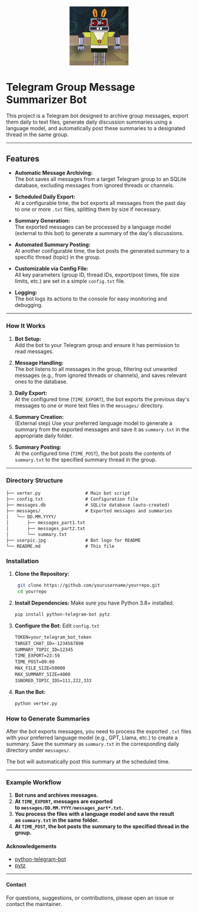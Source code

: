 <p align="center">
  <img src="userpic.jpg" alt="Bot Logo" width="160"/>
</p>

# Telegram Group Message Summarizer Bot

This project is a Telegram bot designed to archive group messages, export them daily to text files, generate daily discussion summaries using a language model, and automatically post these summaries to a designated thread in the same group.

---

## Features

- **Automatic Message Archiving:**  
  The bot saves all messages from a target Telegram group to an SQLite database, excluding messages from ignored threads or channels.

- **Scheduled Daily Export:**  
  At a configurable time, the bot exports all messages from the past day to one or more `.txt` files, splitting them by size if necessary.

- **Summary Generation:**  
  The exported messages can be processed by a language model (external to this bot) to generate a summary of the day's discussions.

- **Automated Summary Posting:**  
  At another configurable time, the bot posts the generated summary to a specific thread (topic) in the group.

- **Customizable via Config File:**  
  All key parameters (group ID, thread IDs, export/post times, file size limits, etc.) are set in a simple `config.txt` file.

- **Logging:**  
  The bot logs its actions to the console for easy monitoring and debugging.

---

### How It Works

1. **Bot Setup:**  
   Add the bot to your Telegram group and ensure it has permission to read messages.

2. **Message Handling:**  
   The bot listens to all messages in the group, filtering out unwanted messages (e.g., from ignored threads or channels), and saves relevant ones to the database.

3. **Daily Export:**  
   At the configured time (`TIME_EXPORT`), the bot exports the previous day's messages to one or more text files in the `messages/` directory.

4. **Summary Creation:**  
   (External step) Use your preferred language model to generate a summary from the exported messages and save it as `summary.txt` in the appropriate daily folder.

5. **Summary Posting:**  
   At the configured time (`TIME_POST`), the bot posts the contents of `summary.txt` to the specified summary thread in the group.

---
### Directory Structure
```
├── verter.py                 # Main bot script
├── config.txt                # Configuration file
├── messages.db               # SQLite database (auto-created)
├── messages/                 # Exported messages and summaries
│   └── DD.MM.YYYY/          
│       ├── messages_part1.txt
│       ├── messages_part2.txt
│       └── summary.txt 
├── userpic.jpg               # Bot logo for README
└── README.md                 # This file
```

### Installation

1. **Clone the Repository:**
   ```bash
	git clone https://github.com/yourusername/yourrepo.git
	cd yourrepo
	```
2. **Install Dependencies:** Make sure you have Python 3.8+ installed.
	```bash
	pip install python-telegram-bot pytz
	```
3. **Configure the Bot:** Edit `config.txt`
    ```txt
    TOKEN=your_telegram_bot_token
    TARGET_CHAT_ID=-1234567890
    SUMMARY_TOPIC_ID=12345
    TIME_EXPORT=23:59
    TIME_POST=09:00
    MAX_FILE_SIZE=50000
    MAX_SUMMARY_SIZE=4000
    IGNORED_TOPIC_IDS=111,222,333
    ```
4. **Run the Bot:**
    ```bash
    python verter.py
    ```

### How to Generate Summaries

After the bot exports messages, you need to process the exported `.txt` files with your preferred language model (e.g., GPT, Llama, etc.) to create a summary. Save the summary as `summary.txt` in the corresponding daily directory under `messages/`.

The bot will automatically post this summary at the scheduled time.

---
### Example Workflow

1. **Bot runs and archives messages.**
2. **At `TIME_EXPORT`, messages are exported to `messages/DD.MM.YYYY/messages_part*.txt`.**
3. **You process the files with a language model and save the result as `summary.txt` in the same folder.**
4. **At `TIME_POST`, the bot posts the summary to the specified thread in the group.**
#### Acknowledgements

- [python-telegram-bot](https://github.com/python-telegram-bot/python-telegram-bot)
- [pytz](https://pypi.org/project/pytz/)
---
#### Contact
For questions, suggestions, or contributions, please open an issue or contact the maintainer.